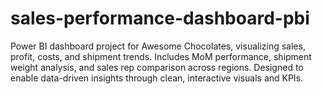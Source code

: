 # sales-performance-dashboard-pbi
Power BI dashboard project for Awesome Chocolates, visualizing sales, profit, costs, and shipment trends. Includes MoM performance, shipment weight analysis, and sales rep comparison across regions. Designed to enable data-driven insights through clean, interactive visuals and KPIs.
